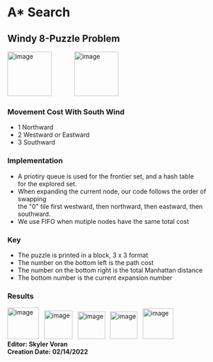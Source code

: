 # A* Search
## Windy 8-Puzzle Problem
<img width="100" alt="image" src="https://user-images.githubusercontent.com/79284398/156876124-b0f3f916-c792-4e65-a8ee-da3d3a2729ee.png"> &nbsp; &nbsp; &nbsp; &nbsp; &nbsp; &nbsp; <img width="100" alt="image" src="https://user-images.githubusercontent.com/79284398/156876186-480ddd03-c92f-4727-a878-c103da629d32.png"><br>
### Movement Cost With South Wind
- 1 Northward 
- 2 Westward or Eastward
- 3 Southward </ul>
### Implementation
- A priotiry queue is used for the frontier set, and a hash table <br>
for the explored set. <br>
- When expanding the current node, our code follows the order of swapping <br>
the "0" tile first westward, then northward, then eastward, then southward.<br>
- We use FIFO when mutiple nodes have the same total cost</ul>
### Key
- The puzzle is printed in a block, 3 x 3 format
- The number on the bottom left is the path cost
- The number on the bottom right is the total Manhattan distance
- The bottom number is the current expansion number </ul>
### Results
<img width="71" alt="image" src="https://user-images.githubusercontent.com/79284398/156877149-531aefb3-7d25-4839-8a59-7d603a175e4a.png">&nbsp; &nbsp;<img width="64" alt="image" src="https://user-images.githubusercontent.com/79284398/156877175-27c124c3-3740-466e-8442-c29125cb5df8.png">&nbsp; &nbsp;<img width="62" alt="image" src="https://user-images.githubusercontent.com/79284398/156877205-ef3826fc-c550-4c50-bff9-d32c1f8daa92.png">&nbsp; &nbsp;<img width="62" alt="image" src="https://user-images.githubusercontent.com/79284398/156877228-9114a9a6-3285-4e61-be28-e9fa767974a5.png">&nbsp; &nbsp;<img width="69" alt="image" src="https://user-images.githubusercontent.com/79284398/156877239-360bcbf0-8d96-409e-ae39-18a47e8bdcdd.png">
<br>**Editor: Skyler Voran <br>
Creation Date: 02/14/2022** <br>

